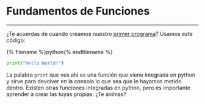 # Fundamentos de Funciones
---

¿Te acuerdas de cuando creamos nuestro [primer programa](../my_first_animation/creating_py_file.md)? Usamos este código: 

{% filename %}python{% endfilename %}
```python
print("Hello World!")
```

La palabra `print` que ves ahí es una función que viene integrada en python y sirve para devolver en la consola lo que sea que le hayamos metido dentro. Existen otras funciones integradas en python, pero es importante aprender a crear las tuyas propias. ¿Te animas?
